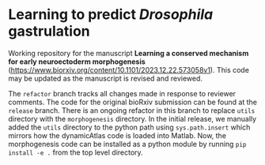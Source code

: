 # Learning to predict *Drosophila* gastrulation

Working repository for the manuscript **Learning a conserved mechanism for early neuroectoderm morphogenesis** (https://www.biorxiv.org/content/10.1101/2023.12.22.573058v1). This code may be updated as the manuscript is revised and reviewed.

The `refactor` branch tracks all changes made in response to reviewer comments. The code for the original bioRxiv submission can be found at the `release` branch. There is an ongoing refactor in this branch to replace `utils` directory with the `morphogenesis` directory. In the initial release, we manually added the `utils` directory to the python path using `sys.path.insert` which mirrors how the dynamicAtlas code is loaded into Matlab. Now, the morphogenesis code can be installed as a python module by running `pip install -e .` from the top level directory. 